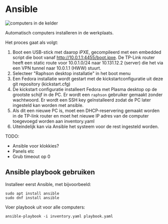 # Ansible

![computers in de kelder](https://downloads.rkslot.nl/img/kelder.jpg)

Automatisch computers installeren in de werkplaats.

Het proces gaat als volgt:

 1. Boot een USB-stick met daarop iPXE, gecompileerd met een embedded script die boot vanaf http://10.0.1.1:4455/boot.ipxe. De TP-Link router heeft een static route voor 10.0.1.0/24 naar 10.131.12.2 (server) die het via een VPN tunnel naar 10.0.1.1 (HWW) stuurt.
 2. Selecteer "Raphson desktop installatie" in het boot menu
 3. Een Fedora installatie wordt gestart met de kickstartconfiguratie uit deze git repository (kickstart.cfg)
 4. De kickstart configuratie installeert Fedora met Plasma desktop op de grootste schijf in de PC. Er wordt een `raphson` gebruiker gemaakt zonder wachtwoord. Er wordt een SSH key geïnstalleerd zodat de PC later ingesteld kan worden met ansible.
 5. Als dit een nieuwe PC is, moet een DHCP-reservering gemaakt worden in de TP-link router en moet het nieuwe IP adres van de computer toegevoegd worden aan inventory.yaml
 6. Uiteindelijk kan via Ansible het systeem voor de rest ingesteld worden.

TODO:
 - Ansible voor klokkies?
 - Panels etc
 - Grub timeout op 0


## Ansible playbook gebruiken

Installeer eerst Ansible, met bijvoorbeeld:
```
sudo apt install ansible
sudo dnf install ansible
```

Voer playbook uit voor alle computers:
```
ansible-playbook -i inventory.yaml playbook.yaml
```
